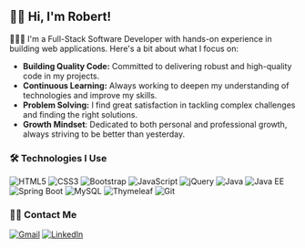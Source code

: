 ## <span>&#128075;&#127996;</span> Hi, I'm Robert!

👨🏻‍💻 I'm a Full-Stack Software Developer with hands-on experience in building web applications. Here's a bit about what I focus on:

- **Building Quality Code:** Committed to delivering robust and high-quality code in my projects.
- **Continuous Learning:** Always working to deepen my understanding of technologies and improve my skills.
- **Problem Solving:** I find great satisfaction in tackling complex challenges and finding the right solutions.
- **Growth Mindset**: Dedicated to both personal and professional growth, always striving to be better than yesterday.



### 🛠️ Technologies I Use

 ![HTML5](https://img.shields.io/badge/-HTML5-E34F26?style=flat-square&logo=html5&logoColor=white)
 ![CSS3](https://img.shields.io/badge/-CSS3-1572B6?style=flat-square&logo=css3)
 ![Bootstrap](https://img.shields.io/badge/-Bootstrap-563D7C?style=flat-square&logo=bootstrap)
 ![JavaScript](https://img.shields.io/badge/-JavaScript-F7DF1E?style=flat-square&logo=javascript&logoColor=black)
 ![jQuery](https://img.shields.io/badge/-jQuery-0769AD?style=flat-square&logo=jquery&logoColor=white)
 ![Java](https://img.shields.io/badge/-Java-007396?style=flat-square&logo=java)
 ![Java EE](https://img.shields.io/badge/-Java%20EE-007396?style=flat-square&logo=java)
 ![Spring Boot](https://img.shields.io/badge/-Spring%20Boot-6DB33F?style=flat-square&logo=spring&logoColor=white)
 ![MySQL](https://img.shields.io/badge/-MySQL-4479A1?style=flat-square&logo=mysql&logoColor=white)
 ![Thymeleaf](https://img.shields.io/badge/-Thymeleaf-005F0F?style=flat-square&logo=thymeleaf&logoColor=white)
 ![Git](https://img.shields.io/badge/-Git-F05032?style=flat-square&logo=git&logoColor=white)

### 🤝🏻 Contact Me

[![Gmail](https://img.shields.io/badge/Gmail-D14836?style=for-the-badge&logo=gmail&logoColor=white)](mailto:robert.j.mendez3@gmail.com) [![LinkedIn](https://img.shields.io/badge/LinkedIn-0077B5?style=for-the-badge&logo=linkedin&logoColor=white)](https://www.linkedin.com/in/robert-j-mendez/)
